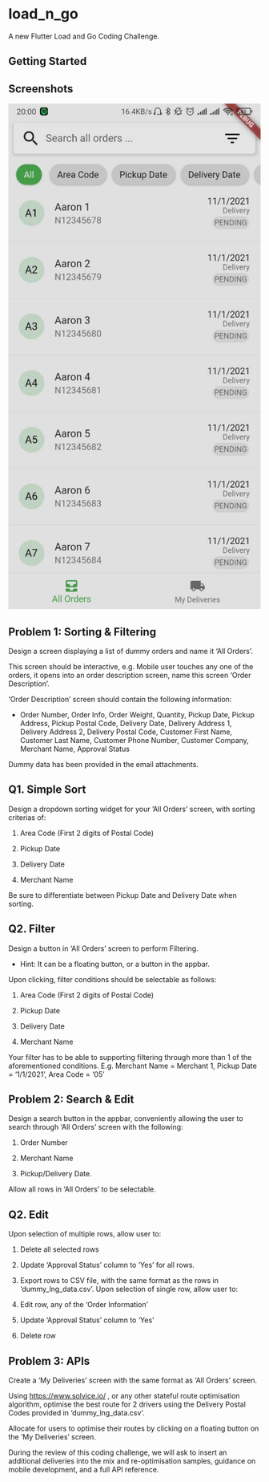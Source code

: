 # load_n_go

A new Flutter Load and Go Coding Challenge.

## Getting Started

## Screenshots
![All Orders](https://github.com/StevAlberts/Delivery-Route-App/blob/main/screenshots/IMAGE%202021-07-10%2020:03:23.jpg)

## Problem 1: Sorting & Filtering

Design a screen displaying a list of dummy orders and name it ‘All Orders’.

This screen should be interactive, e.g. Mobile user touches any one of the orders, it opens into an order description screen, name this screen ‘Order Description’.

‘Order Description’ screen should contain the following information:

- Order Number, Order Info, Order Weight, Quantity, Pickup Date, Pickup Address, Pickup Postal Code, Delivery Date, Delivery Address 1, Delivery Address 2, Delivery Postal Code, Customer First Name, Customer Last Name, Customer Phone Number, Customer Company, Merchant Name, Approval Status

Dummy data has been provided in the email attachments.

## Q1. Simple Sort

Design a dropdown sorting widget for your ’All Orders’ screen, with sorting criterias of:

1. Area Code (First 2 digits of Postal Code)

2. Pickup Date

3. Delivery Date

4. Merchant Name

Be sure to differentiate between Pickup Date and Delivery Date when sorting.

## Q2. Filter

Design a button in ‘All Orders’ screen to perform Filtering.

- Hint: It can be a floating button, or a button in the appbar.

Upon clicking, filter conditions should be selectable as follows:

1. Area Code (First 2 digits of Postal Code)

2. Pickup Date

3. Delivery Date

4. Merchant Name

Your filter has to be able to supporting filtering through more than 1 of the aforementioned conditions. E.g. Merchant Name = Merchant 1, Pickup Date = ‘1/1/2021’, Area Code = ‘05’

## Problem 2: Search & Edit

Design a search button in the appbar, conveniently allowing the user to search through ‘All Orders’ screen with the following:

1. Order Number

2. Merchant Name

3. Pickup/Delivery Date.

Allow all rows in ‘All Orders’ to be selectable.

## Q2. Edit

Upon selection of multiple rows, allow user to:

1. Delete all selected rows

2. Update ‘Approval Status’ column to ‘Yes’ for all rows.

3. Export rows to CSV file, with the same format as the rows in ‘dummy_lng_data.csv’. Upon selection of single row, allow user to:

1. Edit row, any of the ‘Order Information’

2. Update ‘Approval Status’ column to ‘Yes’

3. Delete row

## Problem 3: APIs

Create a ‘My Deliveries’ screen with the same format as ‘All Orders’ screen.

Using https://www.solvice.io/ , or any other stateful route optimisation algorithm, optimise the best route for 2 drivers using the Delivery Postal Codes provided in ‘dummy_lng_data.csv’.

Allocate for users to optimise their routes by clicking on a floating button on the ‘My Deliveries’ screen.

During the review of this coding challenge, we will ask to insert an additional deliveries into the mix and re-optimisation
samples, guidance on mobile development, and a full API reference.
